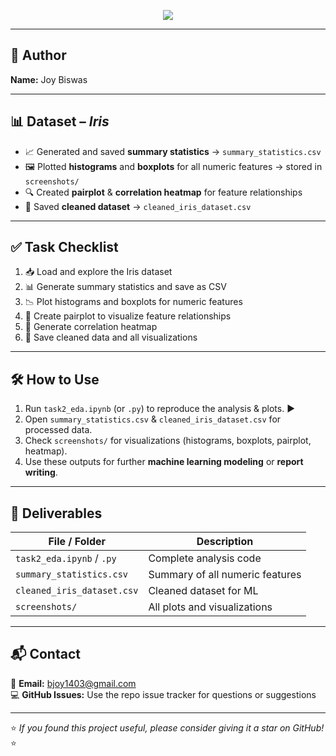 <!-- Elegant Header -->
<p align="center">
  <img src="https://capsule-render.vercel.app/api?type=waving&color=0:6a11cb,100:2575fc&height=200&section=header&text=🌸%20Task%202%20%7C%20Exploratory%20Data%20Analysis&fontSize=36&fontColor=ffffff&animation=fadeIn" />
</p>

---

## 👤 Author  
**Name:** Joy Biswas  

---

## 📊 Dataset – *Iris*

- 📈 Generated and saved **summary statistics** → `summary_statistics.csv`  
- 🖼️ Plotted **histograms** and **boxplots** for all numeric features → stored in `screenshots/`  
- 🔍 Created **pairplot** & **correlation heatmap** for feature relationships  
- 📂 Saved **cleaned dataset** → `cleaned_iris_dataset.csv`  

---

## ✅ Task Checklist  

1. 📥 Load and explore the Iris dataset  
2. 📊 Generate summary statistics and save as CSV  
3. 📉 Plot histograms and boxplots for numeric features  
4. 🔗 Create pairplot to visualize feature relationships  
5. 🎨 Generate correlation heatmap  
6. 💾 Save cleaned data and all visualizations  

---

## 🛠 How to Use  

1. Run `task2_eda.ipynb` (or `.py`) to reproduce the analysis & plots. ▶️  
2. Open `summary_statistics.csv` & `cleaned_iris_dataset.csv` for processed data.  
3. Check `screenshots/` for visualizations (histograms, boxplots, pairplot, heatmap).  
4. Use these outputs for further **machine learning modeling** or **report writing**.  

---

## 📁 Deliverables  

| File / Folder | Description |
|---------------|-------------|
| `task2_eda.ipynb` / `.py` | Complete analysis code |
| `summary_statistics.csv` | Summary of all numeric features |
| `cleaned_iris_dataset.csv` | Cleaned dataset for ML |
| `screenshots/` | All plots and visualizations |

---

## 📬 Contact  

📧 **Email:** bjoy1403@gmail.com  
💻 **GitHub Issues:** Use the repo issue tracker for questions or suggestions  

---

⭐ *If you found this project useful, please consider giving it a star on GitHub!* ⭐
